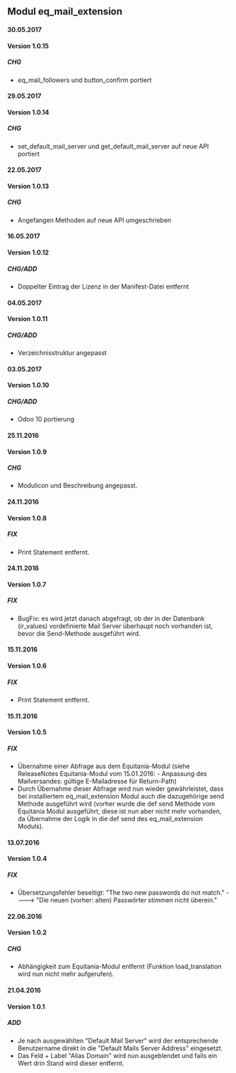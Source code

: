 ## Modul eq_mail_extension

#### 30.05.2017
#### Version 1.0.15
##### CHG
- eq_mail_followers und button_confirm portiert

#### 29.05.2017
#### Version 1.0.14
##### CHG
- set_default_mail_server und get_default_mail_server auf neue API portiert

#### 22.05.2017
#### Version 1.0.13
##### CHG
- Angefangen Methoden auf neue API umgeschrieben

#### 16.05.2017
#### Version 1.0.12
##### CHG/ADD
- Doppelter Eintrag der Lizenz in der Manifest-Datei entfernt

#### 04.05.2017
#### Version 1.0.11
##### CHG/ADD
- Verzeichnisstruktur angepasst

#### 03.05.2017
#### Version 1.0.10
##### CHG/ADD
- Odoo 10 portierung  

#### 25.11.2016
#### Version 1.0.9
##### CHG
- Modulicon und Beschreibung angepasst. 

#### 24.11.2016
#### Version 1.0.8
##### FIX
- Print Statement entfernt.

#### 24.11.2016
#### Version 1.0.7
##### FIX
- BugFix: es wird jetzt danach abgefragt, ob der in der Datenbank (ir_values) vordefinierte Mail Server überhaupt noch vorhanden ist, bevor die Send-Methode ausgeführt wird.


#### 15.11.2016
#### Version 1.0.6
##### FIX
- Print Statement entfernt.

#### 15.11.2016
#### Version 1.0.5
##### FIX
- Übernahme einer Abfrage aus dem Equitania-Modul (siehe ReleaseNotes Equitania-Modul vom 15.01.2016: - Anpassung des Mailversandes: gültige E-Mailadresse für Return-Path)
- Durch Übernahme dieser Abfrage wird nun wieder gewährleistet, dass bei installiertem eq_mail_extension Modul auch die dazugehörige send Methode ausgeführt wird (vorher wurde die def send Methode vom Equitania Modul ausgeführt, diese ist nun aber nicht mehr vorhanden, da Übernahme der Logik in die def send des eq_mail_extension Moduls).

#### 13.07.2016
#### Version 1.0.4
##### FIX
- Übersetzungsfehler beseitigt: "The two new passwords do not match." ----> "Die neuen (vorher: alten) Passwörter stimmen nicht überein."

#### 22.06.2016
#### Version 1.0.2
##### CHG
- Abhängigkeit zum Equitania-Modul entfernt (Funktion load_translation wird nun nicht mehr aufgerufen).

#### 21.04.2016
#### Version 1.0.1
##### ADD
- Je nach ausgewählten "Default Mail Server" wird der entsprechende Benutzername direkt in die "Default Mails Server Address" eingesetzt. 
- Das Feld + Label "Alias Domain" wird nun ausgeblendet und falls ein Wert drin Stand wird dieser entfernt.

